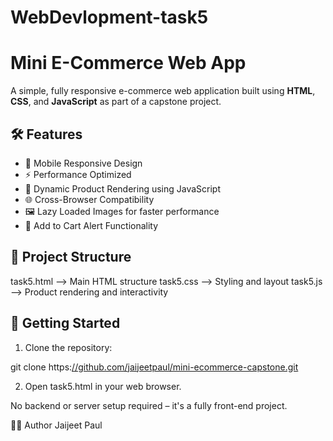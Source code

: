 # WebDevlopment-task5
# Mini E-Commerce Web App

A simple, fully responsive e-commerce web application built using **HTML**, **CSS**, and **JavaScript** as part of a capstone project.

## 🛠 Features

- 📱 Mobile Responsive Design
- ⚡ Performance Optimized
- 🧠 Dynamic Product Rendering using JavaScript
- 🌐 Cross-Browser Compatibility
- 🖼 Lazy Loaded Images for faster performance
- 🛒 Add to Cart Alert Functionality

## 📂 Project Structure

task5.html --> Main HTML structure
task5.css --> Styling and layout
task5.js --> Product rendering and interactivity

## 🚀 Getting Started

1. Clone the repository:

git clone https:[//github.com/jaijeetpaul/mini-ecommerce-capstone.git](https://github.com/Jaijeet0808/WebDevlopment-task5)

2. Open task5.html in your web browser.

No backend or server setup required – it's a fully front-end project.

👨‍💻 Author
Jaijeet Paul
